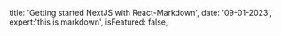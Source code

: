 title: 'Getting started NextJS with React-Markdown',
date: '09-01-2023',
expert:'this is markdown',
isFeatured: false,

